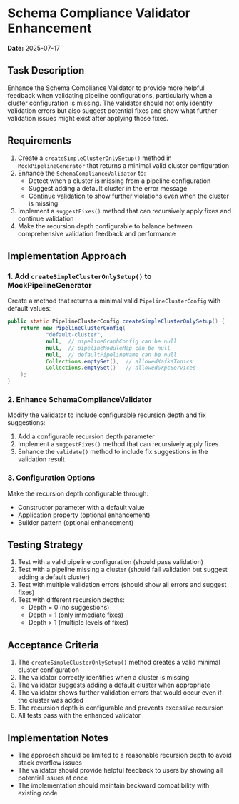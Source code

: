 # Schema Compliance Validator Enhancement

**Date:** 2025-07-17

## Task Description

Enhance the Schema Compliance Validator to provide more helpful feedback when validating pipeline configurations, particularly when a cluster configuration is missing. The validator should not only identify validation errors but also suggest potential fixes and show what further validation issues might exist after applying those fixes.

## Requirements

1. Create a `createSimpleClusterOnlySetup()` method in `MockPipelineGenerator` that returns a minimal valid cluster configuration
2. Enhance the `SchemaComplianceValidator` to:
   - Detect when a cluster is missing from a pipeline configuration
   - Suggest adding a default cluster in the error message
   - Continue validation to show further violations even when the cluster is missing
3. Implement a `suggestFixes()` method that can recursively apply fixes and continue validation
4. Make the recursion depth configurable to balance between comprehensive validation feedback and performance

## Implementation Approach

### 1. Add `createSimpleClusterOnlySetup()` to MockPipelineGenerator

Create a method that returns a minimal valid `PipelineClusterConfig` with default values:

```java
public static PipelineClusterConfig createSimpleClusterOnlySetup() {
    return new PipelineClusterConfig(
            "default-cluster",
            null,  // pipelineGraphConfig can be null
            null,  // pipelineModuleMap can be null
            null,  // defaultPipelineName can be null
            Collections.emptySet(),  // allowedKafkaTopics
            Collections.emptySet()   // allowedGrpcServices
    );
}
```

### 2. Enhance SchemaComplianceValidator

Modify the validator to include configurable recursion depth and fix suggestions:

1. Add a configurable recursion depth parameter
2. Implement a `suggestFixes()` method that can recursively apply fixes
3. Enhance the `validate()` method to include fix suggestions in the validation result

### 3. Configuration Options

Make the recursion depth configurable through:
- Constructor parameter with a default value
- Application property (optional enhancement)
- Builder pattern (optional enhancement)

## Testing Strategy

1. Test with a valid pipeline configuration (should pass validation)
2. Test with a pipeline missing a cluster (should fail validation but suggest adding a default cluster)
3. Test with multiple validation errors (should show all errors and suggest fixes)
4. Test with different recursion depths:
   - Depth = 0 (no suggestions)
   - Depth = 1 (only immediate fixes)
   - Depth > 1 (multiple levels of fixes)

## Acceptance Criteria

1. The `createSimpleClusterOnlySetup()` method creates a valid minimal cluster configuration
2. The validator correctly identifies when a cluster is missing
3. The validator suggests adding a default cluster when appropriate
4. The validator shows further validation errors that would occur even if the cluster was added
5. The recursion depth is configurable and prevents excessive recursion
6. All tests pass with the enhanced validator

## Implementation Notes

- The approach should be limited to a reasonable recursion depth to avoid stack overflow issues
- The validator should provide helpful feedback to users by showing all potential issues at once
- The implementation should maintain backward compatibility with existing code